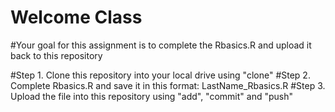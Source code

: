 # Welcome Class

#Your goal for this assignment is to complete the Rbasics.R and upload it back to this repository

#Step 1. Clone this repository into your local drive using "clone"
#Step 2. Complete Rbasics.R and save it in this format: LastName_Rbasics.R
#Step 3. Upload the file into this repository using "add", "commit" and "push"


